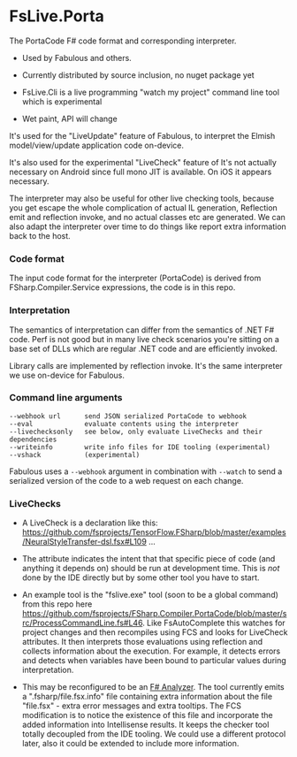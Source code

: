 # FsLive.Porta
The PortaCode F# code format and corresponding interpreter.

* Used by Fabulous and others.

* Currently distributed by source inclusion, no nuget package yet

* FsLive.Cli is a live programming "watch my project" command line tool which is experimental

* Wet paint, API will change

It's used for the "LiveUpdate" feature of Fabulous, to interpret the Elmish model/view/update application code on-device.

It's also used for the experimental "LiveCheck" feature of
It's not actually necessary on Android since full mono JIT is available. On iOS it appears necessary.

The interpreter may also be useful for other live checking tools, because you get escape the whole complication of actual IL generation, Reflection emit and reflection invoke, and no actual classes etc are generated. We can also adapt the interpreter over time to do things like report extra information back to the host.

### Code format

The input code format for the interpreter (PortaCode) is derived from FSharp.Compiler.Service expressions, the code is in this repo.


### Interpretation

The semantics of interpretation can differ from the semantics of .NET F# code. Perf is not good but in many live check scenarios you're sitting on a base set of DLLs which are regular .NET code and are efficiently invoked.

Library calls are implemented by reflection invoke.  It's the same interpreter we use on-device for Fabulous.

### Command line arguments

    --webhook url      send JSON serialized PortaCode to webhook
    --eval             evaluate contents using the interpreter
    --livechecksonly   see below, only evaluate LiveChecks and their dependencies
    --writeinfo        write info files for IDE tooling (experimental)
    --vshack           (experimental)

Fabulous uses a `--webhook` argument in combination with `--watch` to send a serialized version of the code to a web request on each change.

### LiveChecks

* A LiveCheck is a declaration like this: https://github.com/fsprojects/TensorFlow.FSharp/blob/master/examples/NeuralStyleTransfer-dsl.fsx#L109 …

* The attribute indicates the intent that that specific piece of code (and anything it depends on) should be run at development time. This is _not_ done by the IDE directly but by some other tool you have to start.

* An example tool is the "fslive.exe" tool (soon to be a global command) from this repo here https://github.com/fsprojects/FSharp.Compiler.PortaCode/blob/master/src/ProcessCommandLine.fs#L46.  Like FsAutoComplete this watches for project changes and then recompiles using FCS and looks for LiveCheck attributes.  It then interprets those evaluations using reflection and collects information about the execution.  For example, it detects errors and detects when variables have been bound to particular values during interpretation.

* This may be reconfigured to be an [F# Analyzer](https://medium.com/lambda-factory/introducing-f-analyzers-772487889429).  The tool currently emits a ".fsharp/file.fsx.info" file containing extra information about the file "file.fsx" - extra error messages and extra tooltips.  The FCS modification is to notice the existence of this file and incorporate the added information into Intellisense results. It keeps the checker tool totally decoupled from the IDE tooling.  We could use a different protocol later, also it could be extended to include more information.
